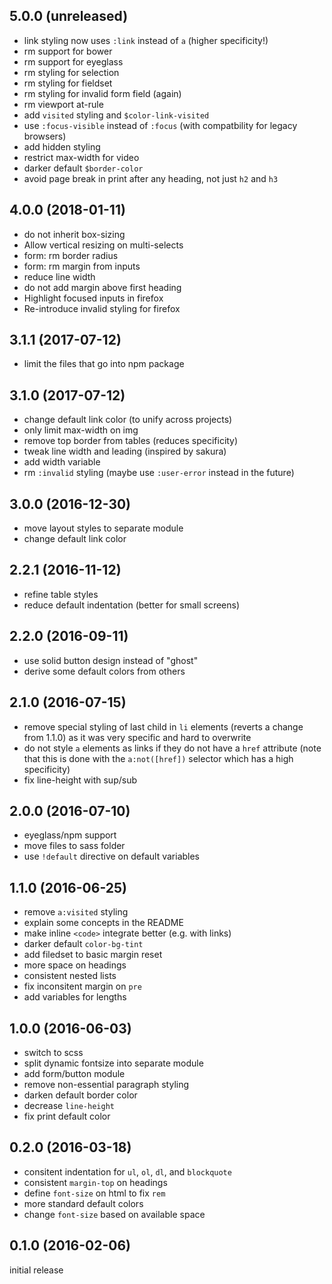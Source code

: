5.0.0 (unreleased)
------------------

-   link styling now uses `:link` instead of `a` (higher specificity!)
-   rm support for bower
-   rm support for eyeglass
-   rm styling for selection
-   rm styling for fieldset
-   rm styling for invalid form field (again)
-   rm viewport at-rule
-   add `visited` styling and `$color-link-visited`
-   use `:focus-visible` instead of `:focus` (with compatbility for legacy
    browsers)
-   add hidden styling
-   restrict max-width for video
-   darker default `$border-color`
-   avoid page break in print after any heading, not just `h2` and `h3`


4.0.0 (2018-01-11)
------------------

-   do not inherit box-sizing
-   Allow vertical resizing on multi-selects
-   form: rm border radius
-   form: rm margin from inputs
-   reduce line width
-   do not add margin above first heading
-   Highlight focused inputs in firefox
-   Re-introduce invalid styling for firefox


3.1.1 (2017-07-12)
------------------

-   limit the files that go into npm package


3.1.0 (2017-07-12)
------------------

-   change default link color (to unify across projects)
-   only limit max-width on img
-   remove top border from tables (reduces specificity)
-   tweak line width and leading (inspired by sakura)
-   add width variable
-   rm `:invalid` styling (maybe use `:user-error` instead in the future)


3.0.0 (2016-12-30)
------------------

-   move layout styles to separate module
-   change default link color


2.2.1 (2016-11-12)
------------------

-   refine table styles
-   reduce default indentation (better for small screens)


2.2.0 (2016-09-11)
------------------

-   use solid button design instead of "ghost"
-   derive some default colors from others


2.1.0 (2016-07-15)
------------------

-   remove special styling of last child in `li` elements (reverts a change
    from 1.1.0) as it was very specific and hard to overwrite
-   do not style `a` elements as links if they do not have a `href` attribute
    (note that this is done with the `a:not([href])` selector which has a high
    specificity)
-   fix line-height with sup/sub


2.0.0 (2016-07-10)
------------------

-   eyeglass/npm support
-   move files to sass folder
-   use `!default` directive on default variables


1.1.0 (2016-06-25)
------------------

-   remove `a:visited` styling
-   explain some concepts in the README
-   make inline `<code>` integrate better (e.g. with links)
-   darker default `color-bg-tint`
-   add filedset to basic margin reset
-   more space on headings
-   consistent nested lists
-   fix inconsitent margin on `pre`
-   add variables for lengths


1.0.0 (2016-06-03)
------------------

-   switch to scss
-   split dynamic fontsize into separate module
-   add form/button module
-   remove non-essential paragraph styling
-   darken default border color
-   decrease `line-height`
-   fix print default color


0.2.0 (2016-03-18)
------------------

-   consitent indentation for `ul`, `ol`, `dl`, and `blockquote`
-   consistent `margin-top` on headings
-   define `font-size` on html to fix `rem`
-   more standard default colors
-   change `font-size` based on available space


0.1.0 (2016-02-06)
------------------

initial release
